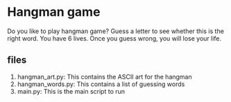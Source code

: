 # Hangman game
Do you like to play hangman game?
Guess a letter to see whether this is the right word.
You have 6 lives. Once you guess wrong, you will lose your life.

## files
1. hangman_art.py: This contains the ASCII art for the hangman
2. hangman_words.py: This contains a list of guessing words
3. main.py: This is the main script to run
